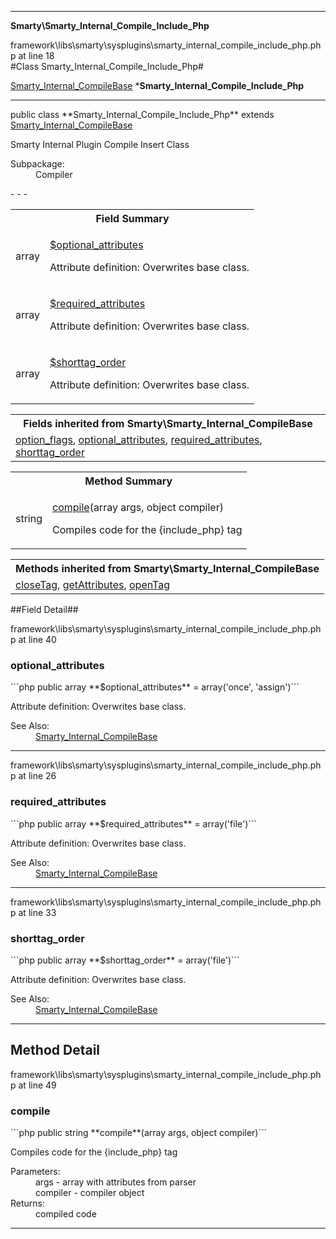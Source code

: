 - - -

**Smarty\Smarty_Internal_Compile_Include_Php**
<div class="location">framework\libs\smarty\sysplugins\smarty_internal_compile_include_php.php at line 18</div>
#Class Smarty_Internal_Compile_Include_Php#

<a href="https://github.com/JeyDotC/Hirudo-docs/blob/master/smarty/smarty_internal_compilebase.html">Smarty_Internal_CompileBase</a>
    ***Smarty_Internal_Compile_Include_Php**


- - -

<p class="signature">public  class **Smarty_Internal_Compile_Include_Php**
extends <a href="https://github.com/JeyDotC/Hirudo-docs/blob/master/smarty/smarty_internal_compilebase.html">Smarty_Internal_CompileBase</a>

</p>

<div class="comment" id="overview_description"><p>Smarty Internal Plugin Compile Insert Class</p></div>

<dl>
<dt>Subpackage:</dt>
<dd>Compiler</dd>
</dl>
- - -

<table id="summary_field">
<tr><th colspan="2">Field Summary</th></tr>
<tr>
<td class="type"> array</td>
<td class="description"><p class="name"><a href="#optional_attributes">$optional_attributes</a></p><p class="description">Attribute definition: Overwrites base class.</p></td>
</tr>
<tr>
<td class="type"> array</td>
<td class="description"><p class="name"><a href="#required_attributes">$required_attributes</a></p><p class="description">Attribute definition: Overwrites base class.</p></td>
</tr>
<tr>
<td class="type"> array</td>
<td class="description"><p class="name"><a href="#shorttag_order">$shorttag_order</a></p><p class="description">Attribute definition: Overwrites base class.</p></td>
</tr>
</table>

<table class="inherit">
<tr><th colspan="2">Fields inherited from Smarty\Smarty_Internal_CompileBase</th></tr>
<tr><td><a href="https://github.com/JeyDotC/Hirudo-docs/blob/master/smarty/smarty_internal_compilebase.html#option_flags">option_flags</a>, <a href="https://github.com/JeyDotC/Hirudo-docs/blob/master/smarty/smarty_internal_compilebase.html#optional_attributes">optional_attributes</a>, <a href="https://github.com/JeyDotC/Hirudo-docs/blob/master/smarty/smarty_internal_compilebase.html#required_attributes">required_attributes</a>, <a href="https://github.com/JeyDotC/Hirudo-docs/blob/master/smarty/smarty_internal_compilebase.html#shorttag_order">shorttag_order</a></td></tr></table>

<table id="summary_method">
<tr><th colspan="2">Method Summary</th></tr>
<tr>
<td class="type"> string</td>
<td class="description"><p class="name"><a href="#compile">compile</a>(array args, object compiler)</p><p class="description">Compiles code for the {include_php} tag</p></td>
</tr>
</table>

<table class="inherit">
<tr><th colspan="2">Methods inherited from Smarty\Smarty_Internal_CompileBase</th></tr>
<tr><td><a href="https://github.com/JeyDotC/Hirudo-docs/blob/master/smarty/smarty_internal_compilebase.html#closeTag()">closeTag</a>, <a href="https://github.com/JeyDotC/Hirudo-docs/blob/master/smarty/smarty_internal_compilebase.html#getAttributes()">getAttributes</a>, <a href="https://github.com/JeyDotC/Hirudo-docs/blob/master/smarty/smarty_internal_compilebase.html#openTag()">openTag</a></td></tr></table>

##Field Detail##
<div class="location">framework\libs\smarty\sysplugins\smarty_internal_compile_include_php.php at line 40</div>
<h3 id="optional_attributes">optional_attributes</h3>
```php
public  array **$optional_attributes** = array('once', 'assign')```
<div class="details">
<p>Attribute definition: Overwrites base class.</p><dl>
<dt>See Also:</dt>
<dd><a href="../smarty/smarty_internal_compilebase.html">Smarty_Internal_CompileBase</a></dd>
</dl>
</div>

- - -

<div class="location">framework\libs\smarty\sysplugins\smarty_internal_compile_include_php.php at line 26</div>
<h3 id="required_attributes">required_attributes</h3>
```php
public  array **$required_attributes** = array('file')```
<div class="details">
<p>Attribute definition: Overwrites base class.</p><dl>
<dt>See Also:</dt>
<dd><a href="../smarty/smarty_internal_compilebase.html">Smarty_Internal_CompileBase</a></dd>
</dl>
</div>

- - -

<div class="location">framework\libs\smarty\sysplugins\smarty_internal_compile_include_php.php at line 33</div>
<h3 id="shorttag_order">shorttag_order</h3>
```php
public  array **$shorttag_order** = array('file')```
<div class="details">
<p>Attribute definition: Overwrites base class.</p><dl>
<dt>See Also:</dt>
<dd><a href="../smarty/smarty_internal_compilebase.html">Smarty_Internal_CompileBase</a></dd>
</dl>
</div>

- - -

<h2 id="detail_method">Method Detail</h2>
<div class="location">framework\libs\smarty\sysplugins\smarty_internal_compile_include_php.php at line 49</div>
<h3 id="compile()">compile</h3>
```php
public  string **compile**(array args, object compiler)```
<div class="details">
<p>Compiles code for the {include_php} tag</p><dl>
<dt>Parameters:</dt>
<dd>args - array with attributes from parser</dd>
<dd>compiler - compiler object</dd>
<dt>Returns:</dt>
<dd>compiled code</dd>
</dl>
</div>

- - -

